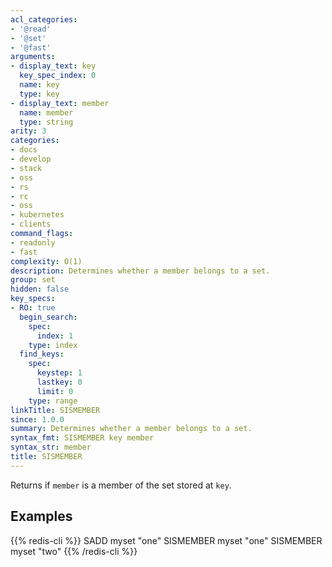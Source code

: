 ```yaml
---
acl_categories:
- '@read'
- '@set'
- '@fast'
arguments:
- display_text: key
  key_spec_index: 0
  name: key
  type: key
- display_text: member
  name: member
  type: string
arity: 3
categories:
- docs
- develop
- stack
- oss
- rs
- rc
- oss
- kubernetes
- clients
command_flags:
- readonly
- fast
complexity: O(1)
description: Determines whether a member belongs to a set.
group: set
hidden: false
key_specs:
- RO: true
  begin_search:
    spec:
      index: 1
    type: index
  find_keys:
    spec:
      keystep: 1
      lastkey: 0
      limit: 0
    type: range
linkTitle: SISMEMBER
since: 1.0.0
summary: Determines whether a member belongs to a set.
syntax_fmt: SISMEMBER key member
syntax_str: member
title: SISMEMBER
---
```

Returns if `member` is a member of the set stored at `key`.

## Examples

{{% redis-cli %}}
SADD myset "one"
SISMEMBER myset "one"
SISMEMBER myset "two"
{{% /redis-cli %}}

